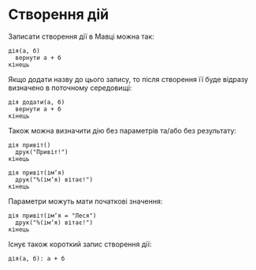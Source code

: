 # Створення дій

Записати створення дії в Мавці можна так:

```мавка
дія(а, б)
  вернути а + б
кінець
```

Якщо додати назву до цього запису, то після створення її буде відразу визначено в поточному середовищі:

```мавка
дія додати(а, б)
  вернути а + б
кінець
```

Також можна визначити дію без параметрів та/або без результату:

```мавка
дія привіт()
  друк("Привіт!")
кінець
```

```мавка
дія привіт(імʼя)
  друк("%(імʼя) вітає!")
кінець
```

Параметри можуть мати початкові значення:

```мавка
дія привіт(імʼя = "Леся")
  друк("%(імʼя) вітає!")
кінець
```

Існує також короткий запис створення дії:

```мавка
дія(а, б): а + б
```